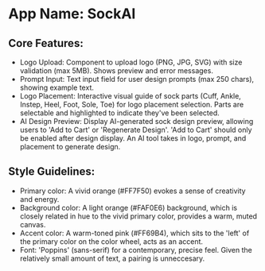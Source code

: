 # **App Name**: SockAI

## Core Features:

- Logo Upload: Component to upload logo (PNG, JPG, SVG) with size validation (max 5MB).  Shows preview and error messages.
- Prompt Input: Text input field for user design prompts (max 250 chars), showing example text.
- Logo Placement: Interactive visual guide of sock parts (Cuff, Ankle, Instep, Heel, Foot, Sole, Toe) for logo placement selection. Parts are selectable and highlighted to indicate they've been selected.
- AI Design Preview: Display AI-generated sock design preview, allowing users to 'Add to Cart' or 'Regenerate Design'. 'Add to Cart' should only be enabled after design display. An AI tool takes in logo, prompt, and placement to generate design.

## Style Guidelines:

- Primary color: A vivid orange (#FF7F50) evokes a sense of creativity and energy.
- Background color: A light orange (#FAF0E6) background, which is closely related in hue to the vivid primary color, provides a warm, muted canvas.
- Accent color: A warm-toned pink (#FF69B4), which sits to the 'left' of the primary color on the color wheel, acts as an accent.
- Font: 'Poppins' (sans-serif) for a contemporary, precise feel. Given the relatively small amount of text, a pairing is unneccesary.